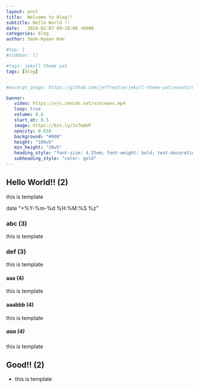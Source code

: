 ```yaml
---
layout: post
title:  Welcome to blog!!
subtitle: Hello World !!
date:   2024-02-07 09:18:08 +0900
categories: blog
author: Seok-Hyeon Han

#top: 1
#sidebar: []

#tags: jekyll theme yat
tags: [blog]


#excerpt_image: https://github.com/jeffreytse/jekyll-theme-yat/assets/9413601/2ed22d49-90b1-4f7e-8e8f-b77b21dee505

banner:
   video: https://vjs.zencdn.net/v/oceans.mp4
   loop: true
   volume: 0.8
   start_at: 8.5
   image: https://bit.ly/3xTmdUP
   opacity: 0.618
   background: "#000"
   height: "100vh"
   min_height: "38vh"
   heading_style: "font-size: 4.25em; font-weight: bold; text-decoration: underline"
   subheading_style: "color: gold"
---
```




## Hello World!! (2)
this is template


date "+%Y-%m-%d %H:%M:%S %z"


### abc (3)
this is template

### def (3)
this is template

#### aaa (4)
this is template

#### aaabbb (4)
this is template

##### aaa (4)
this is template

## Good!! (2)
- this is template
